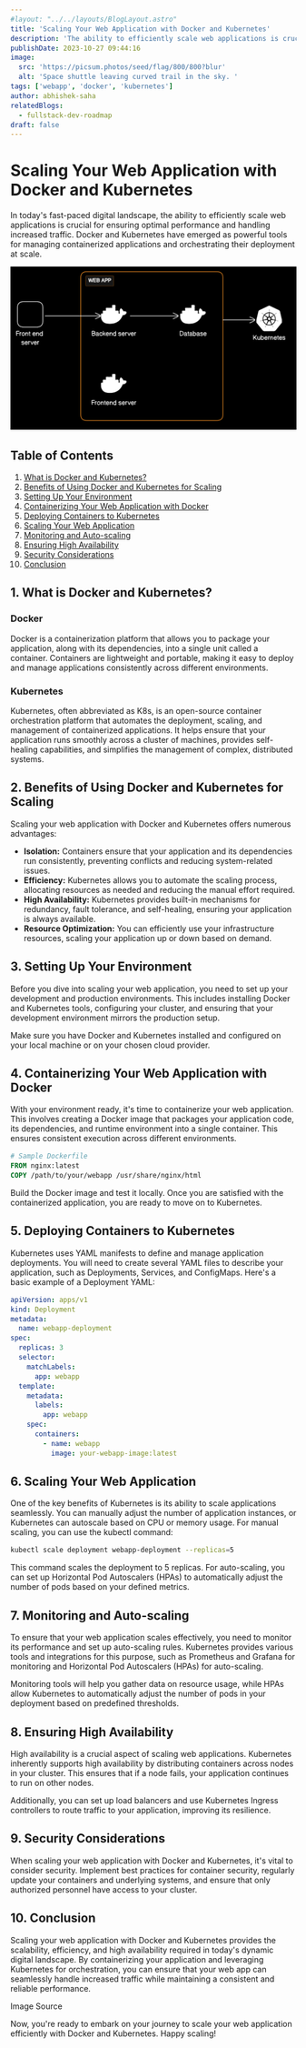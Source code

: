 ```yaml
---
#layout: "../../layouts/BlogLayout.astro"
title: 'Scaling Your Web Application with Docker and Kubernetes'
description: 'The ability to efficiently scale web applications is crucial for ensuring optimal performance and handling increased traffic. Docker and Kubernetes have emerged as powerful tools for managing containerized applications and orchestrating their deployment at scale'
publishDate: 2023-10-27 09:44:16
image:
  src: 'https://picsum.photos/seed/flag/800/800?blur'
  alt: 'Space shuttle leaving curved trail in the sky. '
tags: ['webapp', 'docker', 'kubernetes']
author: abhishek-saha
relatedBlogs:
  - fullstack-dev-roadmap
draft: false
---
```


# Scaling Your Web Application with Docker and Kubernetes

In today's fast-paced digital landscape, the ability to efficiently scale web applications is crucial for ensuring optimal performance and handling increased traffic. Docker and Kubernetes have emerged as powerful tools for managing containerized applications and orchestrating their deployment at scale.

![Architecture Diagram](../../assets/blogs/scaling-your-web-application-with-docker-and-kubernetes/diagram1.svg) <!-- Insert an image URL showing the architecture diagram here -->

## Table of Contents

1. [What is Docker and Kubernetes?](#1-what-is-docker-and-kubernetes)
2. [Benefits of Using Docker and Kubernetes for Scaling](#2-benefits-of-using-docker-and-kubernetes-for-scaling)
3. [Setting Up Your Environment](#3-setting-up-your-environment)
4. [Containerizing Your Web Application with Docker](#containerizing-your-web-application-with-docker)
5. [Deploying Containers to Kubernetes](#deploying-containers-to-kubernetes)
6. [Scaling Your Web Application](#scaling-your-web-application)
7. [Monitoring and Auto-scaling](#monitoring-and-auto-scaling)
8. [Ensuring High Availability](#ensuring-high-availability)
9. [Security Considerations](#security-considerations)
10. [Conclusion](#conclusion)

## 1. What is Docker and Kubernetes?

### Docker

Docker is a containerization platform that allows you to package your application, along with its dependencies, into a single unit called a container. Containers are lightweight and portable, making it easy to deploy and manage applications consistently across different environments.

### Kubernetes

Kubernetes, often abbreviated as K8s, is an open-source container orchestration platform that automates the deployment, scaling, and management of containerized applications. It helps ensure that your application runs smoothly across a cluster of machines, provides self-healing capabilities, and simplifies the management of complex, distributed systems.

## 2. Benefits of Using Docker and Kubernetes for Scaling

Scaling your web application with Docker and Kubernetes offers numerous advantages:

- **Isolation:** Containers ensure that your application and its dependencies run consistently, preventing conflicts and reducing system-related issues.
- **Efficiency:** Kubernetes allows you to automate the scaling process, allocating resources as needed and reducing the manual effort required.
- **High Availability:** Kubernetes provides built-in mechanisms for redundancy, fault tolerance, and self-healing, ensuring your application is always available.
- **Resource Optimization:** You can efficiently use your infrastructure resources, scaling your application up or down based on demand.

## 3. Setting Up Your Environment

Before you dive into scaling your web application, you need to set up your development and production environments. This includes installing Docker and Kubernetes tools, configuring your cluster, and ensuring that your development environment mirrors the production setup.

Make sure you have Docker and Kubernetes installed and configured on your local machine or on your chosen cloud provider.

## 4. Containerizing Your Web Application with Docker

With your environment ready, it's time to containerize your web application. This involves creating a Docker image that packages your application code, its dependencies, and runtime environment into a single container. This ensures consistent execution across different environments.

```dockerfile
# Sample Dockerfile
FROM nginx:latest
COPY /path/to/your/webapp /usr/share/nginx/html
```

Build the Docker image and test it locally. Once you are satisfied with the containerized application, you are ready to move on to Kubernetes.

## 5. Deploying Containers to Kubernetes

Kubernetes uses YAML manifests to define and manage application deployments. You will need to create several YAML files to describe your application, such as Deployments, Services, and ConfigMaps. Here's a basic example of a Deployment YAML:

```yaml
apiVersion: apps/v1
kind: Deployment
metadata:
  name: webapp-deployment
spec:
  replicas: 3
  selector:
    matchLabels:
      app: webapp
  template:
    metadata:
      labels:
        app: webapp
    spec:
      containers:
        - name: webapp
          image: your-webapp-image:latest
```

## 6. Scaling Your Web Application

One of the key benefits of Kubernetes is its ability to scale applications seamlessly. You can manually adjust the number of application instances, or Kubernetes can autoscale based on CPU or memory usage. For manual scaling, you can use the kubectl command:

```bash
kubectl scale deployment webapp-deployment --replicas=5
```

This command scales the deployment to 5 replicas. For auto-scaling, you can set up Horizontal Pod Autoscalers (HPAs) to automatically adjust the number of pods based on your defined metrics.

## 7. Monitoring and Auto-scaling

To ensure that your web application scales effectively, you need to monitor its performance and set up auto-scaling rules. Kubernetes provides various tools and integrations for this purpose, such as Prometheus and Grafana for monitoring and Horizontal Pod Autoscalers (HPAs) for auto-scaling.

Monitoring tools will help you gather data on resource usage, while HPAs allow Kubernetes to automatically adjust the number of pods in your deployment based on predefined thresholds.

## 8. Ensuring High Availability

High availability is a crucial aspect of scaling web applications. Kubernetes inherently supports high availability by distributing containers across nodes in your cluster. This ensures that if a node fails, your application continues to run on other nodes.

Additionally, you can set up load balancers and use Kubernetes Ingress controllers to route traffic to your application, improving its resilience.

## 9. Security Considerations

When scaling your web application with Docker and Kubernetes, it's vital to consider security. Implement best practices for container security, regularly update your containers and underlying systems, and ensure that only authorized personnel have access to your cluster.

## 10. Conclusion

Scaling your web application with Docker and Kubernetes provides the scalability, efficiency, and high availability required in today's dynamic digital landscape. By containerizing your application and leveraging Kubernetes for orchestration, you can ensure that your web app can seamlessly handle increased traffic while maintaining a consistent and reliable performance.

Image Source <!-- Insert a URL for your image source if necessary -->

Now, you're ready to embark on your journey to scale your web application efficiently with Docker and Kubernetes. Happy scaling!
